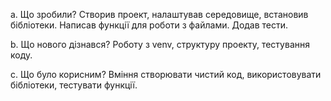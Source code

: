 a. Що зробили?
Створив проект, налаштував середовище, встановив бібліотеки. Написав функції для роботи з файлами. Додав тести.

b. Що нового дізнався?
Роботу з venv, структуру проекту, тестування коду.

c. Що було корисним?
Вміння створювати чистий код, використовувати бібліотеки, тестувати функції.
